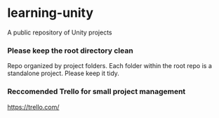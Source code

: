 # learning-unity
A public repository of Unity projects

### Please keep the root directory clean
Repo organized by project folders. Each folder within the root repo is a standalone project. Please keep it tidy.

### Reccomended Trello for small project management
https://trello.com/
